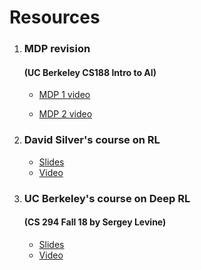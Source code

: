 # Resources

1. ### MDP revision
    #### (UC Berkeley CS188 Intro to AI)
    - [MDP 1 video](https://www.youtube.com/watch?feature=player_embedded&v=wKx4MuLfe0M)

    - [MDP 2 video](https://www.youtube.com/watch?feature=player_embedded&v=2M7mv4-BPCg)

2. ### David Silver's course on RL
    - [Slides](http://www0.cs.ucl.ac.uk/staff/d.silver/web/Teaching.html)
    - [Video](https://www.youtube.com/playlist?list=PLqYmG7hTraZDM-OYHWgPebj2MfCFzFObQ)
    
2. ### UC Berkeley's course on Deep RL
    #### (CS 294 Fall 18 by Sergey Levine)
    - [Slides](http://rail.eecs.berkeley.edu/deeprlcourse/resources/)
    - [Video](https://www.youtube.com/playlist?list=PLkFD6_40KJIxJMR-j5A1mkxK26gh_qg37)
    
    
